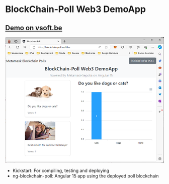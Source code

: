 # BlockChain-Poll Web3 DemoApp

## [Demo on vsoft.be][BlockchainPoll]

![BlockChain-Poll](img/blockchain-poll.png)

- Kickstart: For compiling, testing and deploying
- ng-blockchain-poll: Angular 15 app using the deployed poll blockchain

[BlockchainPoll]: https://clickonce.vsoft.be/MarIntegraal/publish.htm
